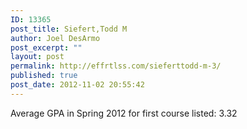 ```yaml
---
ID: 13365
post_title: Siefert,Todd M
author: Joel DesArmo
post_excerpt: ""
layout: post
permalink: http://effrtlss.com/sieferttodd-m-3/
published: true
post_date: 2012-11-02 20:55:42
---
```

<p>Average GPA in Spring 2012 for first course listed: 3.32</p>